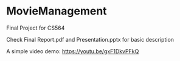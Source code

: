 # MovieManagement
Final Project for CS564

Check Final Report.pdf and Presentation.pptx for basic description

A simple video demo: https://youtu.be/gxF1DkvPFkQ
